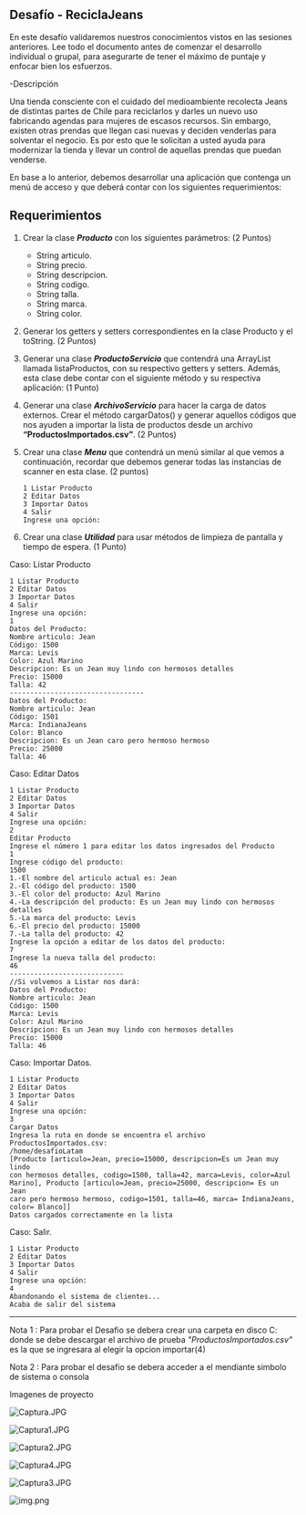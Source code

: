Desafío - ReciclaJeans
--

 En este desafío validaremos nuestros conocimientos vistos en las sesiones anteriores.
Lee todo el documento antes de comenzar el desarrollo individual o grupal, para asegurarte
de tener el máximo de puntaje y enfocar bien los esfuerzos.

-Descripción

Una tienda consciente con el cuidado del medioambiente recolecta Jeans de distintas partes
de Chile para reciclarlos y darles un nuevo uso fabricando agendas para mujeres de escasos
recursos. Sin embargo, existen otras prendas que llegan casi nuevas y deciden venderlas para
solventar el negocio. Es por esto que le solicitan a usted ayuda para modernizar la tienda y
llevar un control de aquellas prendas que puedan venderse.

En base a lo anterior, debemos desarrollar una aplicación que contenga un menú de acceso
y que deberá contar con los siguientes requerimientos:

Requerimientos
--

1) Crear la clase <b><i>Producto</i></b> con los siguientes parámetros:
   (2 Puntos)
    
    - String articulo.
    - String precio.
    - String descripcion.
    - String codigo.
    - String talla.
    - String marca.
    - String color.
   
2) Generar los getters y setters correspondientes en la clase Producto y el toString.
   (2 Puntos)


3) Generar una clase <b><i>ProductoServicio</i></b> que contendrá una ArrayList llamada
   listaProductos, con su respectivo getters y setters. Además, esta clase debe contar
   con el siguiente método y su respectiva aplicación:
   (1 Punto)


4) Generar una clase <b><i>ArchivoServicio</i></b> para hacer la carga de datos externos. Crear el
   método cargarDatos() y generar aquellos códigos que nos ayuden a importar la lista
   de productos desde un archivo <b>“ProductosImportados.csv”</b>.
   (2 Puntos)


5) Crear una clase <b><i>Menu</i></b> que contendrá un menú similar al que vemos a continuación,
   recordar que debemos generar todas las instancias de scanner en esta clase.
   (2 puntos)


       1 Listar Producto
       2 Editar Datos
       3 Importar Datos
       4 Salir
       Ingrese una opción:

6) Crear una clase <b><i>Utilidad</i></b> para usar métodos de limpieza de pantalla y tiempo de
   espera.
   (1 Punto)



Caso: Listar Producto

    1 Listar Producto
    2 Editar Datos
    3 Importar Datos
    4 Salir
    Ingrese una opción:
    1
    Datos del Producto:
    Nombre articulo: Jean
    Código: 1500
    Marca: Levis
    Color: Azul Marino
    Descripcion: Es un Jean muy lindo con hermosos detalles
    Precio: 15000
    Talla: 42
    ---------------------------------
    Datos del Producto:
    Nombre articulo: Jean
    Código: 1501
    Marca: IndianaJeans
    Color: Blanco
    Descripcion: Es un Jean caro pero hermoso hermoso
    Precio: 25000
    Talla: 46

Caso: Editar Datos

    1 Listar Producto
    2 Editar Datos
    3 Importar Datos
    4 Salir
    Ingrese una opción:
    2
    Editar Producto
    Ingrese el número 1 para editar los datos ingresados del Producto
    1
    Ingrese código del producto:
    1500
    1.-El nombre del articulo actual es: Jean
    2.-El código del producto: 1500
    3.-El color del producto: Azul Marino
    4.-La descripción del producto: Es un Jean muy lindo con hermosos
    detalles
    5.-La marca del producto: Levis
    6.-El precio del producto: 15000
    7.-La talla del producto: 42
    Ingrese la opción a editar de los datos del producto:
    7
    Ingrese la nueva talla del producto:
    46
    ----------------------------
    //Si volvemos a Listar nos dará:
    Datos del Producto:
    Nombre articulo: Jean
    Código: 1500
    Marca: Levis
    Color: Azul Marino
    Descripcion: Es un Jean muy lindo con hermosos detalles
    Precio: 15000
    Talla: 46

Caso: Importar Datos.

    1 Listar Producto
    2 Editar Datos
    3 Importar Datos
    4 Salir
    Ingrese una opción:
    3
    Cargar Datos
    Ingresa la ruta en donde se encuentra el archivo
    ProductosImportados.csv:
    /home/desafioLatam
    [Producto [articulo=Jean, precio=15000, descripcion=Es un Jean muy lindo
    con hermosos detalles, codigo=1500, talla=42, marca=Levis, color=Azul
    Marino], Producto [articulo=Jean, precio=25000, descripcion= Es un Jean
    caro pero hermoso hermoso, codigo=1501, talla=46, marca= IndianaJeans,
    color= Blanco]]
    Datos cargados correctamente en la lista

Caso: Salir.

    1 Listar Producto
    2 Editar Datos
    3 Importar Datos
    4 Salir
    Ingrese una opción:
    4
    Abandonando el sistema de clientes...
    Acaba de salir del sistema

----------------------------------------------------------------------------

Nota 1 : Para probar el Desafio se debera crear una carpeta en disco C: donde se debe descargar el archivo de prueba
<i>"ProductosImportados.csv"</i> es la que se ingresara al elegir la opcion importar(4) 

Nota 2 : Para probar el desafio se debera acceder a el mendiante simbolo de sistema o consola

Imagenes de proyecto 

![Captura.JPG](src%2Fcl%2FReciclaJeans%2Fimagenes%20del%20proyecto%2FCaptura.JPG)

![Captura1.JPG](src%2Fcl%2FReciclaJeans%2Fimagenes%20del%20proyecto%2FCaptura1.JPG)

![Captura2.JPG](src%2Fcl%2FReciclaJeans%2Fimagenes%20del%20proyecto%2FCaptura2.JPG)

![Captura4.JPG](src%2Fcl%2FReciclaJeans%2Fimagenes%20del%20proyecto%2FCaptura4.JPG)

![Captura3.JPG](src%2Fcl%2FReciclaJeans%2Fimagenes%20del%20proyecto%2FCaptura3.JPG)

![img.png](src%2Fcl%2FReciclaJeans%2Fimagenes%20del%20proyecto%2Fimg.png)
